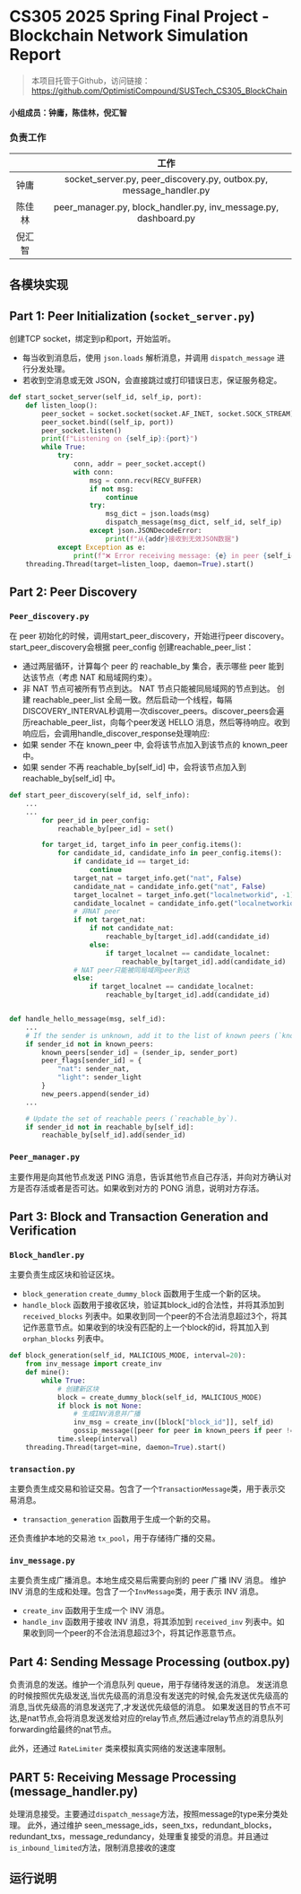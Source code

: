 # CS305 2025 Spring Final Project - Blockchain Network Simulation Report

> 本项目托管于Github，访问链接：https://github.com/OptimistiCompound/SUSTech_CS305_BlockChain

#### 小组成员：钟庸，陈佳林，倪汇智

### 负责工作
||工作|
|:-:|:-:|
|钟庸   | socket_server.py, peer_discovery.py, outbox.py, message_handler.py |
|陈佳林 | peer_manager.py, block_handler.py, inv_message.py, dashboard.py |
|倪汇智 | |

## 各模块实现

## Part 1: Peer Initialization (`socket_server.py`)

创建TCP socket，绑定到ip和port，开始监听。
- 每当收到消息后，使用 `json.loads` 解析消息，并调用 `dispatch_message` 进行分发处理。
- 若收到空消息或无效 JSON，会直接跳过或打印错误日志，保证服务稳定。

```python
def start_socket_server(self_id, self_ip, port):
    def listen_loop():
        peer_socket = socket.socket(socket.AF_INET, socket.SOCK_STREAM)
        peer_socket.bind((self_ip, port))
        peer_socket.listen()
        print(f"Listening on {self_ip}:{port}")
        while True:
            try:
                conn, addr = peer_socket.accept()
                with conn:
                    msg = conn.recv(RECV_BUFFER)
                    if not msg:
                        continue
                    try:
                        msg_dict = json.loads(msg)
                        dispatch_message(msg_dict, self_id, self_ip)
                    except json.JSONDecodeError:
                        print(f"从{addr}接收到无效JSON数据")
            except Exception as e:
                print(f"❌ Error receiving message: {e} in peer {self_id} at {self_ip}:{port}")
    threading.Thread(target=listen_loop, daemon=True).start()
```


## Part 2: Peer Discovery

### `Peer_discovery.py`

在 peer 初始化的时候，调用start_peer_discovery，开始进行peer discovery。start_peer_discovery会根据 peer_config 创建reachable_peer_list：
- 通过两层循环，计算每个 peer 的 reachable_by 集合，表示哪些 peer 能到达该节点（考虑 NAT 和局域网约束）。
- 非 NAT 节点可被所有节点到达。
NAT 节点只能被同局域网的节点到达。
创建 reachable_peer_list 全局一致。然后启动一个线程，每隔DISCOVERY_INTERVAL秒调用一次discover_peers。discover_peers会遍历reachable_peer_list，向每个peer发送 HELLO 消息，然后等待响应。收到响应后，会调用handle_discover_response处理响应:
- 如果 sender 不在 known_peer 中, 会将该节点加入到该节点的 known_peer 中。
- 如果 sender 不再 reachable_by[self_id] 中，会将该节点加入到 reachable_by[self_id] 中。

```python
def start_peer_discovery(self_id, self_info):
    ...
    ...
        for peer_id in peer_config:
            reachable_by[peer_id] = set()

        for target_id, target_info in peer_config.items():
            for candidate_id, candidate_info in peer_config.items():
                if candidate_id == target_id:
                    continue
                target_nat = target_info.get("nat", False)
                candidate_nat = candidate_info.get("nat", False)
                target_localnet = target_info.get("localnetworkid", -1)
                candidate_localnet = candidate_info.get("localnetworkid", -1)
                # 非NAT peer
                if not target_nat:
                    if not candidate_nat:
                        reachable_by[target_id].add(candidate_id)
                    else:
                        if target_localnet == candidate_localnet:
                            reachable_by[target_id].add(candidate_id)
                # NAT peer只能被同局域网peer到达
                else:
                    if target_localnet == candidate_localnet:
                        reachable_by[target_id].add(candidate_id)


def handle_hello_message(msg, self_id):
    ...
    # If the sender is unknown, add it to the list of known peers (`known_peer`) and record their flags (`peer_flags`).
    if sender_id not in known_peers:
        known_peers[sender_id] = (sender_ip, sender_port)
        peer_flags[sender_id] = {
            "nat": sender_nat,
            "light": sender_light
        }
        new_peers.append(sender_id)
    ...

    # Update the set of reachable peers (`reachable_by`).
    if sender_id not in reachable_by[self_id]:
        reachable_by[self_id].add(sender_id)
```


### `Peer_manager.py`

主要作用是向其他节点发送 PING 消息，告诉其他节点自己存活，并向对方确认对方是否存活或者是否可达。如果收到对方的 PONG 消息，说明对方存活。



## Part 3: Block and Transaction Generation and Verification

### `Block_handler.py`

主要负责生成区块和验证区块。
- `block_generation` `create_dummy_block` 函数用于生成一个新的区块。
- `handle_block` 函数用于接收区块，验证其block_id的合法性，并将其添加到 `received_blocks` 列表中。如果收到同一个peer的不合法消息超过3个，将其记作恶意节点。如果收到的块没有匹配的上一个block的id，将其加入到 `orphan_blocks` 列表中。


```python
def block_generation(self_id, MALICIOUS_MODE, interval=20):
    from inv_message import create_inv
    def mine():
        while True:
            # 创建新区块
            block = create_dummy_block(self_id, MALICIOUS_MODE)
            if block is not None:
                # 生成INV消息并广播
                inv_msg = create_inv([block["block_id"]], self_id)
                gossip_message([peer for peer in known_peers if peer != self_id], inv_msg)
            time.sleep(interval)
    threading.Thread(target=mine, daemon=True).start()
```

### `transaction.py`

主要负责生成交易和验证交易。包含了一个`TransactionMessage`类，用于表示交易消息。
- `transaction_generation` 函数用于生成一个新的交易。

还负责维护本地的交易池 `tx_pool`，用于存储待广播的交易。

### `inv_message.py`
主要负责生成广播消息。本地生成交易后需要向别的 peer 广播 INV 消息。
维护 INV 消息的生成和处理。包含了一个`InvMessage`类，用于表示 INV 消息。
- `create_inv` 函数用于生成一个 INV 消息。
- `handle_inv` 函数用于接收 INV 消息，将其添加到 `received_inv` 列表中。如果收到同一个peer的不合法消息超过3个，将其记作恶意节点。


## Part 4: Sending Message Processing (outbox.py)

负责消息的发送。维护一个消息队列 queue，用于存储待发送的消息。
发送消息的时候按照优先级发送,当优先级高的消息没有发送完的时候,会先发送优先级高的消息,当优先级高的消息发送完了,才发送优先级低的消息。
如果发送目的节点不可达,是nat节点,会将消息发送发给对应的relay节点,然后通过relay节点的消息队列forwarding给最终的nat节点。

此外，还通过 `RateLimiter` 类来模拟真实网络的发送速率限制。


## PART 5: Receiving Message Processing (message_handler.py)

处理消息接受。主要通过`dispatch_message`方法，按照message的type来分类处理。
此外，通过维护 seen_message_ids，seen_txs，redundant_blocks，redundant_txs，message_redundancy，处理重复接受的消息。并且通过`is_inbound_limited`方法，限制消息接收的速度



## 运行说明

